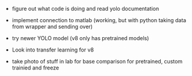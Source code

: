 
- figure out what code is doing and read yolo documentation
- implement connection to matlab (working, but with python taking data from wrapper and sending over)
- try newer YOLO model (v8 only has pretrained models)
- Look into transfer learning for v8

- take photo of stuff in lab for base comparison for pretrained, custom trainied and freeze
